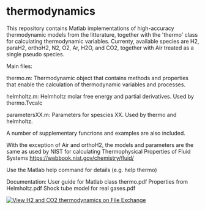 # thermodynamics

This repository contains Matlab implementations of high-accuracy thermodynamic models from the litterature, together with the 'thermo' class for calculating thermodynamic variables.  Currenty, available species are H2, paraH2, orthoH2, N2, O2, Ar, H2O, and CO2, together with Air treated as a single pseudo species. 

Main files:

thermo.m:  Thermodynamic object that contains methods and properties that enable the calculation of thermodynamic variables and processes.

helmholtz.m:  Helmholtz molar free energy and partial derivatives.  Used by thermo.Tvcalc

parametersXX.m: Parameters for spescies XX.  Used by thermo and helmholtz.

A number of supplementary funcrions and examples are also included.

With the exception of Air and orthoH2, the models and parameters are the same as used by NIST for calculating Thermophysical Properties of Fluid Systems
   https://webbook.nist.gov/chemistry/fluid/

Use the Matlab help command for details (e.g. help thermo)

Documentation:
User guide for Matlab class thermo.pdf
Properties from Helmholtz.pdf
Shock tube model for real gases.pdf


[![View H2 and CO2 thermodynamics on File Exchange](https://www.mathworks.com/matlabcentral/images/matlab-file-exchange.svg)](https://se.mathworks.com/matlabcentral/fileexchange/73950)

